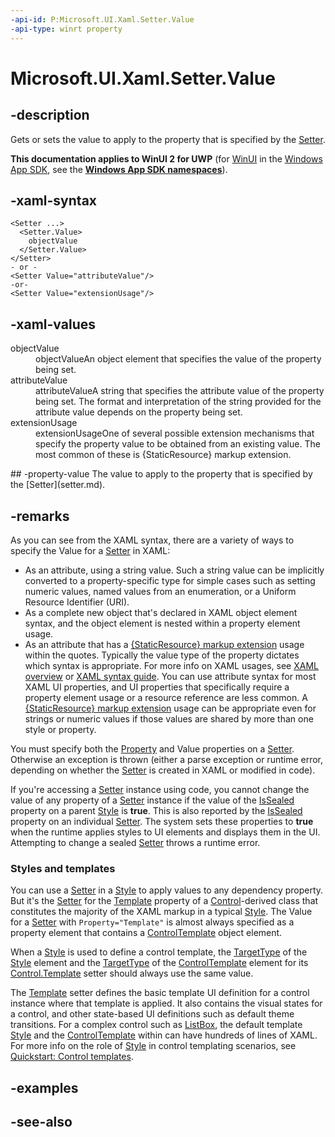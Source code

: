 ```yaml
---
-api-id: P:Microsoft.UI.Xaml.Setter.Value
-api-type: winrt property
---
```


<!-- Property syntax
public object Value { get;  set; }
-->

# Microsoft.UI.Xaml.Setter.Value

## -description
Gets or sets the value to apply to the property that is specified by the [Setter](setter.md).

**This documentation applies to WinUI 2 for UWP** (for [WinUI](/windows/apps/winui/winui3/) in the [Windows App SDK](/windows/apps/windows-app-sdk/), see the **[Windows App SDK namespaces](/windows/windows-app-sdk/api/winrt/)**).

## -xaml-syntax
```xaml
<Setter ...>
  <Setter.Value>
    objectValue
  </Setter.Value>
</Setter>
- or -
<Setter Value="attributeValue"/>
-or-
<Setter Value="extensionUsage"/>
```


## -xaml-values
<dl><dt>objectValue</dt><dd>objectValueAn object element that specifies the value of the property being set.</dd>
<dt>attributeValue</dt><dd>attributeValueA string that specifies the attribute value of the property being set. The format and interpretation of the string provided for the attribute value depends on the property being set.</dd>
<dt>extensionUsage</dt><dd>extensionUsageOne of several possible extension mechanisms that specify the property value to be obtained from an existing value. The most common of these is {StaticResource} markup extension.</dd>
</dl>
## -property-value
The value to apply to the property that is specified by the [Setter](setter.md).

## -remarks
As you can see from the XAML syntax, there are a variety of ways to specify the Value for a [Setter](setter.md) in XAML:
+ As an attribute, using a string value. Such a string value can be implicitly converted to a property-specific type for simple cases such as setting numeric values, named values from an enumeration, or a Uniform Resource Identifier (URI).
+ As a complete new object that's declared in XAML object element syntax, and the object element is nested within a property element usage.
+ As an attribute that has a [{StaticResource} markup extension](/windows/uwp/xaml-platform/staticresource-markup-extension) usage within the quotes.
Typically the value type of the property dictates which syntax is appropriate. For more info on XAML usages, see [XAML overview](/windows/uwp/xaml-platform/xaml-overview) or [XAML syntax guide](/windows/uwp/xaml-platform/xaml-syntax-guide). You can use attribute syntax for most XAML UI properties, and UI properties that specifically require a property element usage or a resource reference are less common. A [{StaticResource} markup extension](/windows/uwp/xaml-platform/staticresource-markup-extension) usage can be appropriate even for strings or numeric values if those values are shared by more than one style or property.

You must specify both the [Property](setter_property.md) and Value properties on a [Setter](setter.md). Otherwise an exception is thrown (either a parse exception or runtime error, depending on whether the [Setter](setter.md) is created in XAML or modified in code).

If you're accessing a [Setter](setter.md) instance using code, you cannot change the value of any property of a [Setter](setter.md) instance if the value of the [IsSealed](style_issealed.md) property on a parent [Style](style.md) is **true**. This is also reported by the [IsSealed](setterbase_issealed.md) property on an individual [Setter](setter.md). The system sets these properties to **true** when the runtime applies styles to UI elements and displays them in the UI. Attempting to change a sealed [Setter](setter.md) throws a runtime error.

### Styles and templates

You can use a [Setter](setter.md) in a [Style](style.md) to apply values to any dependency property. But it's the [Setter](setter.md) for the [Template](../microsoft.ui.xaml.controls/control_template.md) property of a [Control](../microsoft.ui.xaml.controls/control.md)-derived class that constitutes the majority of the XAML markup in a typical [Style](style.md). The Value for a [Setter](setter.md) with `Property="Template"` is almost always specified as a property element that contains a [ControlTemplate](../microsoft.ui.xaml.controls/controltemplate.md) object element.

When a [Style](style.md) is used to define a control template, the [TargetType](style_targettype.md) of the [Style](style.md) element and the [TargetType](../microsoft.ui.xaml.controls/controltemplate_targettype.md) of the [ControlTemplate](../microsoft.ui.xaml.controls/controltemplate.md) element for its [Control.Template](../microsoft.ui.xaml.controls/control_template.md) setter should always use the same value.

The [Template](../microsoft.ui.xaml.controls/control_template.md) setter defines the basic template UI definition for a control instance where that template is applied. It also contains the visual states for a control, and other state-based UI definitions such as default theme transitions. For a complex control such as [ListBox](../microsoft.ui.xaml.controls/listbox.md), the default template [Style](style.md) and the [ControlTemplate](../microsoft.ui.xaml.controls/controltemplate.md) within can have hundreds of lines of XAML. For more info on the role of [Style](style.md) in control templating scenarios, see [Quickstart: Control templates](/previous-versions/windows/apps/hh465374(v=win.10)).

## -examples

## -see-also
